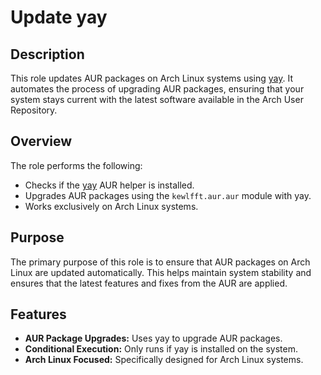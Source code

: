 # Update yay

## Description

This role updates AUR packages on Arch Linux systems using [yay](https://wiki.archlinux.org/title/Yay). It automates the process of upgrading AUR packages, ensuring that your system stays current with the latest software available in the Arch User Repository.

## Overview

The role performs the following:
- Checks if the [yay](https://wiki.archlinux.org/title/Yay) AUR helper is installed.
- Upgrades AUR packages using the `kewlfft.aur.aur` module with yay.
- Works exclusively on Arch Linux systems.

## Purpose

The primary purpose of this role is to ensure that AUR packages on Arch Linux are updated automatically. This helps maintain system stability and ensures that the latest features and fixes from the AUR are applied.

## Features

- **AUR Package Upgrades:** Uses yay to upgrade AUR packages.
- **Conditional Execution:** Only runs if yay is installed on the system.
- **Arch Linux Focused:** Specifically designed for Arch Linux systems.